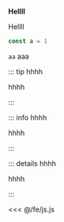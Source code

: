 **Hellll**

Hellll

```js
const a = 1
```

`aa` aaa

::: tip hhhh

hhhh

:::

::: info hhhh

hhhh

:::

::: details hhhh

hhhh

:::

<<< @/fe/js.js
